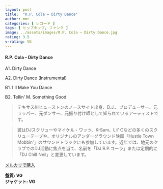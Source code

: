 ```yaml
---
layout: post
title:  "R.P. Cola – Dirty Dance"
author: mmr
categories: [ レコード ]
tags: [ ヒップホップ, ファンク ]
image: ../assets/images/R.P. Cola – Dirty Dance.jpg
rating: 3.5
v-rating: VG
---
```


#### R.P. Cola – Dirty Dance

A1. Dirty Dance

A2. Dirty Dance (Instrumental)

B1. I'll Make You Dance

B2. Tellin' M. Something Good

> テキサス州ヒューストンのノースサイド出身、D.J.、プロデューサー、元ラッパー、元ダンサー、元振り付け師として知られているアーティストです。

> 彼はDJスクリューやマイケル・ワッツ、K-Sam、Lil' Cなどの多くのスクリューテープや、オリジナルのアンダーグラウンド映画「Hustle Town Mobbin'」のサウンドトラックにも参加しています。近年では、地元のクラブでのDJ活動に焦点を当て、名前を「DJ R.P.コーラ」または定期的に「DJ Chill Neil」と変更しています。


[メルカリで購入](https://jp.mercari.com/item/m90552679692)

<div class="mt-4 mb-4 d-flex align-items-center">
<strong class="mr-1">盤質: VG</strong>
</div>
<div class="mt-4 mb-4 d-flex align-items-center">
<strong class="mr-1">ジャケット: VG</strong>
</div>
